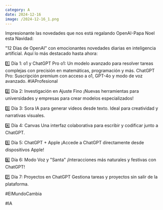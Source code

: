 ```yaml
--- 
category: A 
date: 2024-12-16 
image: /2024-12-16_1.png 
--- 
```


Impresionante las novedades que nos está regalando OpenAI-Papa Noel esta Navidad:

"12 Días de OpenAI" con emocionantes novedades diarias en inteligencia artificial. Aquí lo más destacado hasta ahora: 

1️⃣ Día 1: o1 y ChatGPT Pro
o1: Un modelo avanzado para resolver tareas complejas con precisión en matemáticas, programación y más.
ChatGPT Pro: Suscripción premium con acceso a o1, GPT-4o y modo de voz avanzado. #IAProfesional

2️⃣ Día 2: Investigación en Ajuste Fino
¡Nuevas herramientas para universidades y empresas para crear modelos especializados!

3️⃣ Día 3: Sora
IA para generar videos desde texto. Ideal para creatividad y narrativas visuales.

4️⃣ Día 4: Canvas
Una interfaz colaborativa para escribir y codificar junto a ChatGPT.

5️⃣ Día 5: ChatGPT + Apple
¡Accede a ChatGPT directamente desde dispositivos Apple!

6️⃣ Día 6: Modo Voz y "Santa"
¡Interacciones más naturales y festivas con ChatGPT!

7️⃣ Día 7: Proyectos en ChatGPT
Gestiona tareas y proyectos sin salir de la plataforma.

#ElMundoCambia

#IA